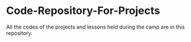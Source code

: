 # Code-Repository-For-Projects
All the codes of the projects and lessons held during the camp are in this repository.
